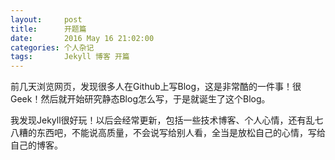 ```yaml
---
layout:     post
title:      开题篇
date:       2016 May 16 21:02:00
categories: 个人杂记
tags:       Jekyll 博客 开篇
---
```


前几天浏览网页，发现很多人在Github上写Blog，这是非常酷的一件事！很Geek！然后就开始研究静态Blog怎么写，于是就诞生了这个Blog。

我发现Jekyll很好玩！以后会经常更新，包括一些技术博客、个人心情，还有乱七八糟的东西吧，不能说高质量，不会说写给别人看，全当是放松自己的心情，写给自己的博客。
